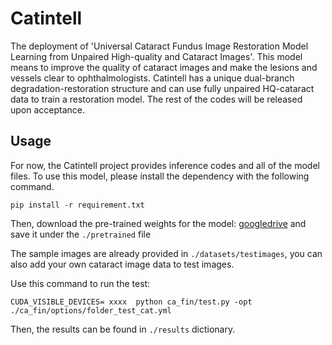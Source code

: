 # Catintell
The deployment of  'Universal Cataract Fundus Image Restoration Model Learning from Unpaired High-quality and Cataract Images'. This model means to improve the quality of cataract images and make the lesions and vessels clear to ophthalmologists. Catintell has a unique dual-branch degradation-restoration structure and can use fully unpaired HQ-cataract data to train a restoration model. The rest of the codes will be released upon acceptance.


## Usage

For now, the Catintell project provides inference codes and all of the model files. To use this model, please install the dependency with the following command.
```
pip install -r requirement.txt
```
Then, download the pre-trained weights for the model: [googledrive](https://drive.google.com/file/d/14fVDHBoSjkv30ZB5GiAWXqcunIdLWd5v/view?usp=drive_link) and save it under the ```./pretrained``` file

The sample images are already provided in ```./datasets/testimages```, you can also add your own cataract image data to test images.

Use this command to run the test:
```
CUDA_VISIBLE_DEVICES= xxxx  python ca_fin/test.py -opt ./ca_fin/options/folder_test_cat.yml
```
Then, the results can be found in ```./results``` dictionary.
